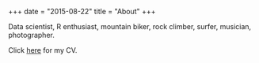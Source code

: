 +++
date = "2015-08-22"
title = "About"
+++

Data scientist, R enthusiast, mountain biker, rock climber, surfer, musician, photographer.

Click [here](/pdf/one_page_mjpcv.pdf) for my CV.

